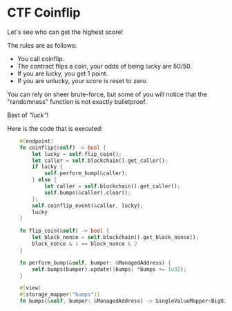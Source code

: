 # CTF Coinflip

Let's see who can get the highest score!

The rules are as follows:
- You call coinflip.
- The contract flips a coin, your odds of being lucky are 50/50.
- If you are lucky, you get 1 point.
- If you are unlucky, your score is reset to zero.

You can rely on sheer brute-force, but some of you will notice that the "randomness" function is not exactly bulletproof.

Best of _"luck"_!

Here is the code that is executed:
```Rust
    #[endpoint]
    fn coinflip(&self) -> bool {
        let lucky = self.flip_coin();
        let caller = self.blockchain().get_caller();
        if lucky {
            self.perform_bump(&caller);
        } else {
            let caller = self.blockchain().get_caller();
            self.bumps(&caller).clear();
        };
        self.coinflip_event(&caller, lucky);
        lucky
    }

    fn flip_coin(&self) -> bool {
        let block_nonce = self.blockchain().get_block_nonce();
        block_nonce & 1 == block_nonce & 2
    }

    fn perform_bump(&self, bumper: &ManagedAddress) {
        self.bumps(bumper).update(|bumps| *bumps += 1u32);
    }

    #[view]
    #[storage_mapper("bumps")]
    fn bumps(&self, bumper: &ManagedAddress) -> SingleValueMapper<BigUint>;
```